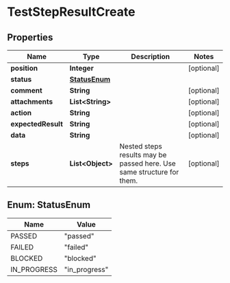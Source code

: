 

# TestStepResultCreate


## Properties

| Name | Type | Description | Notes |
|------------ | ------------- | ------------- | -------------|
|**position** | **Integer** |  |  [optional] |
|**status** | [**StatusEnum**](#StatusEnum) |  |  |
|**comment** | **String** |  |  [optional] |
|**attachments** | **List&lt;String&gt;** |  |  [optional] |
|**action** | **String** |  |  [optional] |
|**expectedResult** | **String** |  |  [optional] |
|**data** | **String** |  |  [optional] |
|**steps** | **List&lt;Object&gt;** | Nested steps results may be passed here. Use same structure for them. |  [optional] |



## Enum: StatusEnum

| Name | Value |
|---- | -----|
| PASSED | &quot;passed&quot; |
| FAILED | &quot;failed&quot; |
| BLOCKED | &quot;blocked&quot; |
| IN_PROGRESS | &quot;in_progress&quot; |



